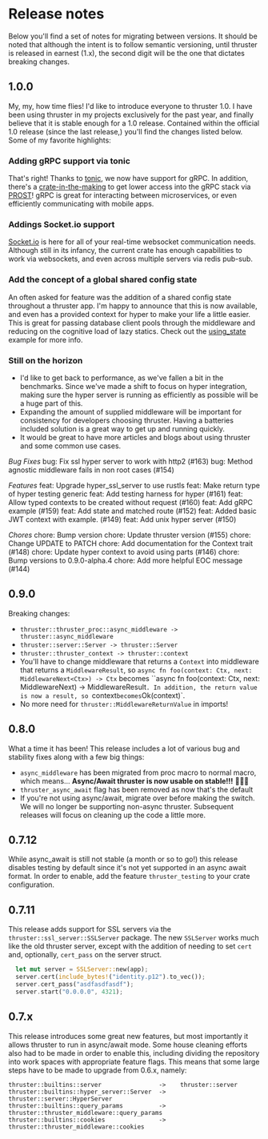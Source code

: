 # Release notes

Below you'll find a set of notes for migrating between versions. It should be noted that although the intent is to follow semantic versioning, until thruster is released in earnest (1.x), the second digit will be the one that dictates breaking changes.

## 1.0.0

My, my, how time flies! I'd like to introduce everyone to thruster 1.0. I have been using thruster in my projects exclusively for the past year, and finally believe that it is stable enough for a 1.0 release. Contained within the official 1.0 release (since the last release,) you'll find the changes listed below. Some of my favorite highlights:

### Adding gRPC support via tonic

That's right! Thanks to [tonic](https://github.com/hyperium/tonic), we now have support for gRPC. In addition, there's a [crate-in-the-making](https://github.com/thruster-rs/thruster-grpc) to get lower access into the gRPC stack via [PROST](https://github.com/danburkert/prost)! gRPC is great for interacting between microservices, or even efficiently communicating with mobile apps.

### Addings Socket.io support

[Socket.io](https://github.com/thruster-rs/thruster-socketio) is here for all of your real-time websocket communication needs. Although still in its infancy, the current crate has enough capabilities to work via websockets, and even across multiple servers via redis pub-sub.

### Add the concept of a global shared config state

An often asked for feature was the addition of a shared config state throughout a thruster app. I'm happy to announce that this is now available, and even has a provided context for hyper to make your life a little easier. This is great for passing database client pools through the middleware and reducing on the cognitive load of lazy statics. Check out the [using_state](https://github.com/thruster-rs/Thruster/blob/master/thruster/examples/using_state.rs) example for more info.

### Still on the horizon

- I'd like to get back to performance, as we've fallen a bit in the benchmarks. Since we've made a shift to focus on hyper integration, making sure the hyper server is running as efficiently as possible will be a huge part of this.
- Expanding the amount of supplied middleware will be important for consistency for developers choosing thruster. Having a batteries included solution is a great way to get up and running quickly.
- It would be great to have more articles and blogs about using thruster and some common use cases.

*Bug Fixes*
bug: Fix ssl hyper server to work with http2 (#163)
bug: Method agnostic middleware fails in non root cases (#154)

*Features*
feat: Upgrade hyper_ssl_server to use rustls
feat: Make return type of hyper testing generic
feat: Add testing harness for hyper (#161)
feat: Allow typed contexts to be created without request (#160)
feat: Add gRPC example (#159)
feat: Add state and matched route (#152)
feat: Added basic JWT context with example. (#149)
feat: Add unix hyper server (#150)

*Chores*
chore: Bump version
chore: Update thruster version (#155)
chore: Change UPDATE to PATCH
chore: Add documentation for the Context trait (#148)
chore: Update hyper context to avoid using parts (#146)
chore: Bump versions to 0.9.0-alpha.4
chore: Add more helpful EOC message (#144)

## 0.9.0

Breaking changes:
- `thruster::thruster_proc::async_middleware -> thruster::async_middleware`
- `thruster::server::Server -> thruster::Server`
- `thruster::thruster_context -> thruster::context`
- You'll have to change middleware that returns a `Context` into middleware that returns a `MiddlewareResult`, so `async fn foo(context: Ctx, next: MiddlewareNext<Ctx>) -> Ctx` becomes ``async fn foo(context: Ctx, next: MiddlewareNext<Ctx>) -> MiddlewareResult<Ctx>`. In addition, the return value is now a result, so `context` becomes `Ok(context)`.
- No more need for `thruster::MiddlewareReturnValue` in imports!

## 0.8.0

What a time it has been! This release includes a lot of various bug and stability fixes along with a few big things:
- `async_middleware` has been migrated from proc macro to normal macro, which means... **Async/Await thruster is now usable on stable!!!** 🎉🎉🎉
- `thruster_async_await` flag has been removed as now that's the default
- If you're not using async/await, migrate over before making the switch. We will no longer be supporting non-async thruster. Subsequent releases will focus on cleaning up the code a little more.

## 0.7.12

While async_await is still not stable (a month or so to go!) this release disables testing by default since it's not yet supported in an async await format. In order to enable, add the feature `thruster_testing` to your crate configuration.

## 0.7.11

This release adds support for SSL servers via the `thruster::ssl_server::SSLServer` package. The new `SSLServer` works much like the old thruster server, except with the addition of needing to set `cert` and, optionally, `cert_pass` on the server struct.

```rust
  let mut server = SSLServer::new(app);
  server.cert(include_bytes!("identity.p12").to_vec());
  server.cert_pass("asdfasdfasdf");
  server.start("0.0.0.0", 4321);
```

## 0.7.x

This release introduces some great new features, but most importantly it allows thruster to run in async/await mode. Some house cleaning efforts also had to be made in order to enable this, including dividing the repository into work spaces with appropriate feature flags. This means that some large steps have to be made to upgrade from 0.6.x, namely:

```
thruster::builtins::server                ->    thruster::server
thruster::builtins::hyper_server::Server  ->    thruster::server::HyperServer
thruster::builtins::query_params          ->    thruster::thruster_middleware::query_params
thruster::builtins::cookies               ->    thruster::thruster_middleware::cookies
```
